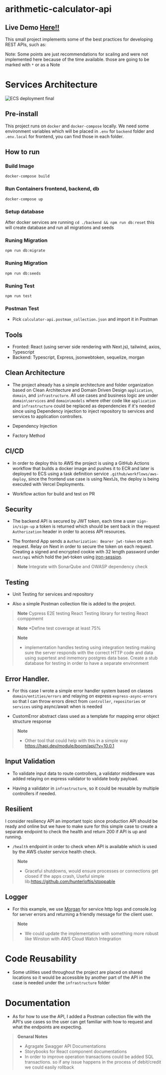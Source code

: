 # arithmetic-calculator-api
## Live Demo [Here!!](https://arithmetic-calculator-api-rouge.vercel.app/)

This small project implements some of the best practices for developing REST APIs, such as:

Note: Some points are just recommendations for scaling and were not implemented here because of the time available. those are going to be marked with `*` or as a Note
# Services Architecture 

![ECS deployment final](https://user-images.githubusercontent.com/13880481/236306566-79f6dd9e-fe0a-453f-a3b1-dbc14be4f3c7.png)


## Pre-install

This project runs on  `docker` and `docker-compose` locally. We need some environment variables which will be placed in `.env` for `backend` folder and `.env.local` for frontend, you can find those in each folder.
## How to run
### Build Image
`docker-compose build`

### Run Containers frontend, backend, db
`docker-compose up`

### Setup database 
After docker services are running `cd ./backend && npm run db:reset` this will create database and run all migrations and seeds
### Runing Migration
`npm run db:migrate`

### Runing Migration
`npm run db:seeds`

### Runing Test
`npm run test`

### Postman Test
- Pick `calculator-api.postman_collection.json` and import it in Postman

## Tools
- Fronted: React (using server side rendering with Next.js), tailwind, axios, Typescript 
- Backend: Typescript, Express, jsonwebtoken, sequelize, morgan

## Clean Architecture

- The project already has a simple architecture and folder organization based on Clean Architecture and Domain Driven Design   `application`, `domain`, and `infrastructure`.  All use cases and business logic are under `domain\services` and `domain\models` where other code like `application` and `infrastructure` could be replaced as dependencies if it's needed since using Dependency injection to inject repository to services and services to application controllers.

- Dependency Injection
- Factory Method

## CI/CD

- In order to deploy this to AWS the project is using a GitHub Actions workflow that builds a docker image and pushes it to ECR and later is deployed to ECS using a task definition service `.github/workflows/aws-deploy`, since the frontend use case is using NextJs, the deploy is being executed with Vercel Deployments.

- Workflow action for build and test on PR


## Security

- The backend API is secured by JWT token, each time a user `sign-in/sign-up` a token is returned which should be sent back in the request `Authorization` header in order to access API resources.

- The frontend  App sends a `Authorization: Bearer jwt-token` on each request. Relay on Next in order to secure the token on each request. Creating a signed and encrypted cookie with 32 length password under  `next/api` which hold the jwt-token using [iron-session](https://github.com/vvo/iron-session).

> **Note**
> Integrate with SonarQube and OWASP dependency check

## Testing

- Unit Testing for services and repository

- Also a simple Postman collection file is added to the project.
> **Note**
> Cypress E2E testing 
> React Testing library  for testing React comppmemt

> **Note**
> *Define test coverage at least 75%

> **Note**
> * implementation handles testing using integration testing making sure the server responds with the correct HTTP code and data using supertest and inmemory postgres data base.
> Create a stub database for testing in order to have a separate environment

## Error Handler.

- For this case I wrote a simple error handler system based on classes `domain/entities/errors` and relaying on express `express-async-errors` so that I can throw errors direct from `controller`, `repositories` or `services` using async/await when is needed

- CustomError abstract class used as a template for mapping error object structure response

> **Note**
> * Other tool that could help with this in a simple way https://hapi.dev/module/boom/api/?v=10.0.1

## Input Validation

- To validate input data to route controllers, a validator middleware was added relaying on express validator to validate body payload.

- Having a validator in `infrastructure`, so it could be reusable by multiple controllers if needed.

## Resilient

I consider resiliency API an important topic since production API should be ready and online but we have to make sure for this simple case to create a separate endpoint to check the health and return 200 if API is up and running.

- `/health` endpoint in order to check when API is available which is used by the AWS cluster service health check.

> **Note**
> * Graceful shutdowns,  would ensure  processes or connections get closed if the apps crash, Useful simple lib:https://github.com/hunterloftis/stoppable

## Logger

- For this example, we use [Morgan](https://github.com/expressjs/morgan) for service http logs and console.log for server errors and returning a friendly message for the client user.

> **Note**
> * We could update the implementation with something more robust like Winston with AWS Cloud Watch Integration

# Code Reusability

- Some utilities used throughout the project are placed on shared locations so it would be accessible by another part of the API in the case is needed under the `infrastructure` folder

# Documentation

- As for how to use the API, I added a Postman collection file with the API's use cases so the user can get familiar with how to request and what the endpoints are expecting.

> **Genaral Notes**
> * Agragate Swagger API Documentations 
> * Storybooks for React component documentations
> *  In order to improve operation transactions could be added SQL transactions. so if any issue happens in the process of debit/credit we could easily rollback

